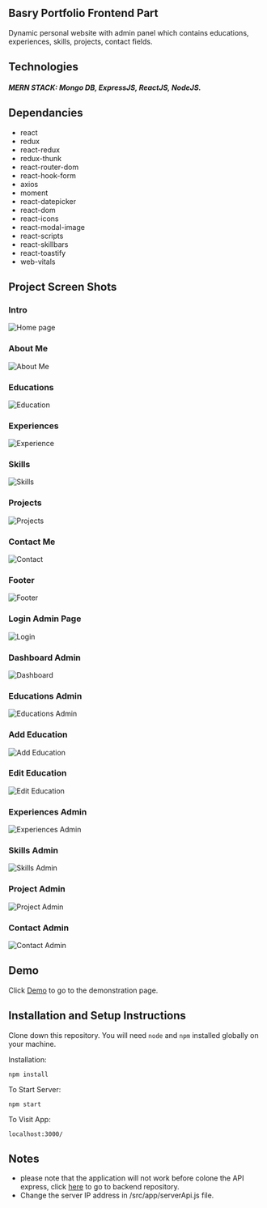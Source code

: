## Basry Portfolio Frontend Part

Dynamic personal website with admin panel which contains educations, experiences, skills, projects, contact fields.
## Technologies
##### MERN STACK: Mongo DB, ExpressJS, ReactJS, NodeJS.

## Dependancies
 * react
 * redux
 * react-redux
 * redux-thunk
 * react-router-dom
 * react-hook-form
 * axios
 * moment
 * react-datepicker
 * react-dom
 * react-icons
 * react-modal-image
 * react-scripts
 * react-skillbars
 * react-toastify
 * web-vitals
 

## Project Screen Shots
### Intro
![Home page](/readmeResources/home.png)
### About Me
![About Me](/readmeResources/aboutme.png)
### Educations
![Education](readmeResources/education.png)
### Experiences
![Experience](readmeResources/experience.png)
### Skills
![Skills](readmeResources/skills.png)
### Projects
![Projects](readmeResources/projects.png)
### Contact Me
![Contact](readmeResources/contact.png)
### Footer
![Footer](readmeResources/footer.png)
### Login Admin Page
![Login](readmeResources/adminlogin.png)
### Dashboard Admin
![Dashboard](readmeResources/adminDashboead.png)
### Educations Admin
![Educations Admin](readmeResources/educationAdmin.png)
### Add Education
![Add Education](readmeResources/addEducation.png)
### Edit Education
![Edit Education](readmeResources/editEdication.png)
### Experiences Admin
![Experiences Admin](readmeResources/experienceAdmin.png)
### Skills Admin
![Skills Admin](readmeResources/skilsAdmin.png)
### Project Admin
![Project Admin](readmeResources/projectAdmin.png)
### Contact Admin
![Contact Admin](readmeResources/contactAdmin.png)
 

## Demo
Click [Demo](https://basry.herokuapp.com/) to go to the demonstration page.

## Installation and Setup Instructions

Clone down this repository. You will need `node` and `npm` installed globally on your machine.  

Installation:

`npm install`  


To Start Server:

`npm start`  

To Visit App:

`localhost:3000/` 

## Notes
* please note that the application will not work before colone the API express, click [here](https://github.com/oussamabasry/portfolio-backend) to go to backend repository.
* Change the server IP address in /src/app/serverApi.js  file.

